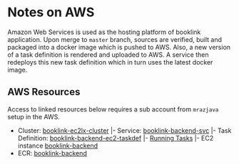 # Notes on AWS
Amazon Web Services is used as the hosting platform of booklink application. Upon merge to `master` branch, sources 
are verified, built and packaged into a docker image which is pushed to AWS. Also, a new version of a task definition 
is rendered and uploaded to AWS. A service then redeploys this new task definition which in turn uses the latest 
docker image.

## AWS Resources
Access to linked resources below requires a sub account from `mrazjava` setup in the AWS. 

* Cluster: [booklink-ec2lx-cluster](https://eu-central-1.console.aws.amazon.com/ecs/home?region=eu-central-1#/clusters/booklink-ec2lx-cluster/services)
   |- Service: [booklink-backend-svc](https://eu-central-1.console.aws.amazon.com/ecs/home?region=eu-central-1#/clusters/booklink-ec2lx-cluster/services/booklink-backend-svc/details)
       |- Task Definition: [booklink-backend-ec2-taskdef](https://eu-central-1.console.aws.amazon.com/ecs/home?region=eu-central-1#/taskDefinitions/booklink-backend-ec2-taskdef/status/ACTIVE)
   |- [Running Tasks](https://eu-central-1.console.aws.amazon.com/ecs/home?region=eu-central-1#/clusters/booklink-ec2lx-cluster/tasks)
   |- EC2 instance [booklink-backend](https://eu-central-1.console.aws.amazon.com/ec2/v2/home?region=eu-central-1#Instances:instanceId=i-09bb02f296bb9e8c3;sort=instanceId)
* ECR: [booklink-backend](https://eu-central-1.console.aws.amazon.com/ecr/repositories/booklink-backend/?region=eu-central-1#)
